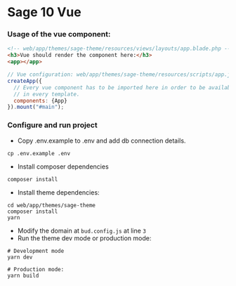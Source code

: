 # Sage 10 Vue

### Usage of the vue component:

```html
<!-- web/app/themes/sage-theme/resources/views/layouts/app.blade.php -->
<h3>Vue should render the component here:</h3>
<app></app>
```

```js
// Vue configuration: web/app/themes/sage-theme/resources/scripts/app.js
createApp({
  // Every vue component has to be imported here in order to be available
  // in every template.
  components: {App}
}).mount("#main");
```

### Configure and run project

- Copy .env.example to .env and add db connection details. 
```shell
cp .env.example .env
```
- Install composer dependencies
```shell
composer install
```
- Install theme dependencies:
```shell
cd web/app/themes/sage-theme
composer install 
yarn 
```
- Modify the domain at `bud.config.js` at line `3`
- Run the theme dev mode or production mode:
```shell
# Development mode
yarn dev

# Production mode:
yarn build
```

